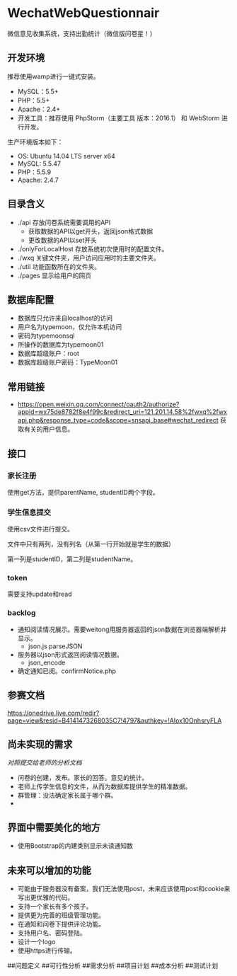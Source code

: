 # WechatWebQuestionnair
微信意见收集系统，支持出勤统计（微信版问卷星！）
## 开发环境
推荐使用wamp进行一键式安装。
* MySQL：5.5+
* PHP：5.5+ 
* Apache：2.4+
* 开发工具：推荐使用 PhpStorm（主要工具 版本：2016.1） 和 WebStorm 进行开发。

生产环境版本如下：

* OS: Ubuntu 14.04 LTS server x64
* MySQL: 5.5.47
* PHP：5.5.9
* Apache: 2.4.7 

## 目录含义
* ./api 存放问卷系统需要调用的API
    * 获取数据的API以get开头，返回json格式数据
    * 更改数据的API以set开头
* ./onlyForLocalHost 存放系统初次使用时的配置文件。
* ./wxq 关键文件夹，用户访问应用时的主要文件夹。
* ./util 功能函数所在的文件夹。
* ./pages 显示给用户的网页

## 数据库配置
* 数据库只允许来自localhost的访问
* 用户名为typemoon，仅允许本机访问
* 密码为typemoonsql
* 所操作的数据库为typemoon01
* 数据库超级账户：root
* 数据库超级账户密码：TypeMoon01
## 常用链接
* https://open.weixin.qq.com/connect/oauth2/authorize?appid=wx75de8782f8e4f99c&redirect_uri=121.201.14.58%2fwxq%2fwxapi.php&response_type=code&scope=snsapi_base#wechat_redirect
    获取有关的用户信息。

## 接口
### 家长注册
使用get方法，提供parentName, studentID两个字段。

### 学生信息提交
使用csv文件进行提交。

文件中只有两列，没有列名（从第一行开始就是学生的数据）

第一列是studentID，第二列是studentName。

### token

需要支持update和read

### backlog
* 通知阅读情况展示。需要weitong用服务器返回的json数据在浏览器端解析并显示。
    * json.js  parseJSON
* 服务器以json形式返回阅读情况数据。
    * json_encode
* 确定通知已阅。confirmNotice.php

## 参赛文档
https://onedrive.live.com/redir?page=view&resid=B4141473268035C7!4797&authkey=!AIox10OnhsryFLA

## 尚未实现的需求
*对照提交给老师的分析文档*
* 问卷的创建，发布。家长的回答。意见的统计。
* 老师上传学生信息的文件，从而为数据库提供学生的精准数据。
* 群管理：没法确定家长属于哪个群。
*
## 界面中需要美化的地方
* 使用Bootstrap的内建类别显示未读通知数

## 未来可以增加的功能
* 可能由于服务器没有备案，我们无法使用post，未来应该使用post和cookie来写出更优雅的代码。
* 支持一个家长有多个孩子。
* 提供更为完善的班级管理功能。
* 在通知和问卷下提供评论功能。
* 支持用户名、密码登陆。
* 设计一个logo
* 使用https进行传输。



##问题定义
##可行性分析
##需求分析
##项目计划
##成本分析
##测试计划
